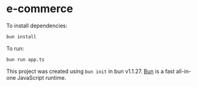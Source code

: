 # e-commerce

To install dependencies:

```bash
bun install
```

To run:

```bash
bun run app.ts
```

This project was created using `bun init` in bun v1.1.27. [Bun](https://bun.sh) is a fast all-in-one JavaScript runtime.
